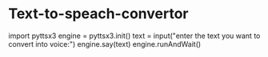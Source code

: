 # Text-to-speach-convertor
import pyttsx3
engine = pyttsx3.init()
text = input("enter the text you want to convert into voice:")
engine.say(text)
engine.runAndWait()
